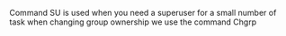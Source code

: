 Command SU is used when you need a superuser for a small number of task
when changing group ownership we use the command Chgrp

